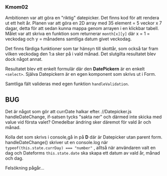 ### Kmom02
Ambitionen var att göra en "riktig" datepicker. Det finns kod för att rendera ut ett helt år. Planen var att göra en 2D array med 35 element = 5 veckor x 7 dagar, detta för att sedan kunna mappa genom arrayen i en klickbar tabell. Målet var att skriva en funktion som returnerar `month[x][y]` där x = 1 = veckodag och y = månadens samtliga datum givet veckodag. 

Det finns färdiga funktioner som tar hänsyn till skottår, som också tar fram vilken veckodag den 1:a sker på i vald månad. Det slutgilta resultatet blev dock något annat. 

Resultatet blev ett enkelt formulär där den **DatePickern** är en enkelt `<select>`. Själva Datepickern är en egen komponent som skrivs ut i Form. 

Samtliga fält valideras med egen funktion `handleValidation`. 


## BUG
Det är något som gör att currDate halkar efter. //Datepicker.js handleDateChange, if-satsen tycks "sakta ner" och därmed inte skicka med value vid första valet? Omedelbar ändring sker däremot för vald år och månad. 

Kolla det som skrivs i console,gå in på **D** där är Datepicker utan parent form. 
handleDateChange() skriver ut en console.log när `typeof(this.state.currDay) === "number"` , alltså när användaren valt en dag och Dateforms `this.state.date` ska skapa ett datum av vald år, månad och dag.

Felsökning pågår...

